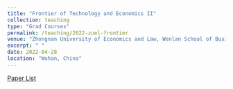 ```yaml
---
title: "Frontier of Technology and Economics II"
collection: teaching
type: "Grad Courses"
permalink: /teaching/2022-zuel-frontier
venue: "Zhongnan University of Economics and Law, Wenlan School of Business"
excerpt: " "
date: 2022-04-28
location: "Wuhan, China"
---
```


[Paper List](https://github.com/Anonymous-Y/my_website/blob/e31fb354c4f7c498695c57bf7f217df0fa4bce45/files/zuel/frontier_of_technology_and_economics_ii/paper_list.md)
